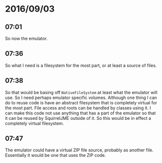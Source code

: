 # 2016/09/03

## 07:01

So now the emulator.

## 07:36

So what I need is a filesystem for the most part, or at least a source of
files.

## 07:38

So that would be basing off `NativeFileSystem` at least what the emulator
will use. So I need perhaps emulator specific volumes. Although one thing I
can do to reuse code is have an abstract filesystem that is completely
virtual for the most part. File access and roots can be handled by classes
using it. I can make this code not use anything that has a part of the
emulator so that it can be reused by SquirrelJME outside of it. So this
would be in effect a completely virtual filesystem.

## 07:47

The emulator could have a virtual ZIP file source, probably as another file.
Essentially it would be one that uses the ZIP code.

